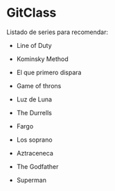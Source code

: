 # GitClass

Listado de series para recomendar:

- Line of Duty
- Kominsky Method
- El que primero dispara
- Game of throns
- Luz de Luna
- The Durrells

- Fargo
- Los soprano

- Aztraceneca

- The Godfather
- Superman
